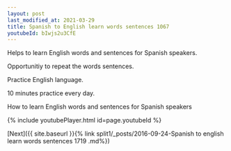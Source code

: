 ```yaml
---
layout: post
last_modified_at: 2021-03-29
title: Spanish to English learn words sentences 1067 
youtubeId: bIwjs2u3CfE
---
```

 
 
Helps to learn English words and sentences for Spanish speakers.

Opportunitiy to repeat the words sentences. 

Practice English language. 
 
10 minutes practice every day. 
 
How to learn English words and sentences for Spanish speakers 
 
{% include youtubePlayer.html id=page.youtubeId %}
 
 
[Next]({{ site.baseurl }}{% link  split1/_posts/2016-09-24-Spanish to english learn words sentences 1719 .md%})
 
